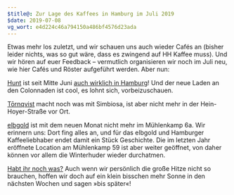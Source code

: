 ```yaml
---
$title@: Zur Lage des Kaffees in Hamburg im Juli 2019
$date: 2019-07-08
vg_wort: e4d224c46a794150a486bf4576d23ada
---
```


Etwas mehr los zuletzt, und wir schauen uns auch wieder Cafés an (bisher leider nichts, was so gut wäre, dass es zwingend auf HH Kaffee muss). Und wir hören auf euer Feedback – vermutlich organisieren wir noch im Juli neu, wie hier Cafés und Röster aufgeführt werden. Aber nun:

[Hunt]([url('/content/cafes/hunt.md')]) ist seit Mitte Juni [auch wirklich in Hamburg](https://www.facebook.com/941902539215698/posts/2738542669551667/)! Und der neue Laden an den Colonnaden ist cool, es lohnt sich, vorbeizuschauen.

[Tōrnqvist]([url('/content/cafes/tornqvist.md')]) macht noch was mit Simbiosa, ist aber nicht mehr in der Hein-Hoyer-Straße vor Ort.

[elbgold]([url('/content/cafes/elbgold.md')]) ist mit dem neuen Monat nicht mehr im Mühlenkamp 6a. Wir erinnern uns: Dort fing alles an, und für das elbgold und Hamburger Kaffeeliebhaber endet damit ein Stück Geschichte. Die im letzten Jahr eröffnete Location am Mühlenkamp 59 ist aber weiter geöffnet, von daher können vor allem die Winterhuder wieder durchatmen.

[Habt ihr noch was?]([url('/content/pages/contact.md')]) Auch wenn wir persönlich die große Hitze nicht so brauchen, hoffen wir doch auf ein klein bisschen mehr Sonne in den nächsten Wochen und sagen »bis später«!